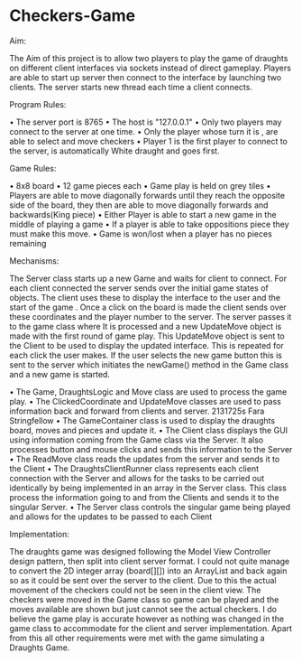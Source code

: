 # Checkers-Game


Aim:

The Aim of this project is to allow two players to play the game of draughts on different client interfaces via sockets instead of direct gameplay. Players are able to start up server then connect to the interface by launching two clients. The server starts new thread each time a client connects.



Program Rules:

• The server port is 8765
• The host is "127.0.0.1"
• Only two players may connect to the server at one time.
• Only the player whose turn it is , are able to select and move checkers
• Player 1 is the first player to connect to the server, is automatically White draught
and goes first.


Game Rules:

• 8x8 board
• 12 game pieces each
• Game play is held on grey tiles
• Players are able to move diagonally forwards until they reach the opposite side of
the board, they then are able to move diagonally forwards and backwards(King
piece)
• Either Player is able to start a new game in the middle of playing a game
• If a player is able to take oppositions piece they must make this move.
• Game is won/lost when a player has no pieces remaining




Mechanisms:

The Server class starts up a new Game and waits for client to connect. For each client connected the server sends over the initial game states of objects. The client uses these to display the interface to the user and the start of the game . Once a click on the board is made the client sends over these coordinates and the player number to the server. The server passes it to the game class where It is processed and a new UpdateMove object is made with the first round of game play. This UpdateMove object is sent to the Client to be used to display the updated interface. This is repeated for each click the user makes.
If the user selects the new game button this is sent to the server which initiates the newGame() method in the Game class and a new game is started.

• The Game, DraughtsLogic and Move class are used to process the game play.
• The ClickedCoordinate and UpdateMove classes are used to pass information back
and forward from clients and server.
2131725s Fara Stringfellow
• The GameContainer class is used to display the draughts board, moves and pieces and update it.
• The Client class displays the GUI using information coming from the Game class via the Server. It also processes button and mouse clicks and sends this information to the Server
• The ReadMove class reads the updates from the server and sends it to the Client
• The DraughtsClientRunner class represents each client connection with the Server
and allows for the tasks to be carried out identically by being implemented in an array in the Server class. This class process the information going to and from the Clients and sends it to the singular Server.
• The Server class controls the singular game being played and allows for the updates to be passed to each Client


Implementation:

The draughts game was designed following the Model View Controller design pattern, then split into client server format. I could not quite manage to convert the 2D integer array (board[][]) into an ArrayList and back again so as it could be sent over the server to the client. Due to this the actual movement of the checkers could not be seen in the client view. The checkers were moved in the Game class so game can be played and the moves available are shown but just cannot see the actual checkers. I do believe the game play is accurate however as nothing was changed in the game class to accommodate for the client and server implementation.
Apart from this all other requirements were met with the game simulating a Draughts Game.
